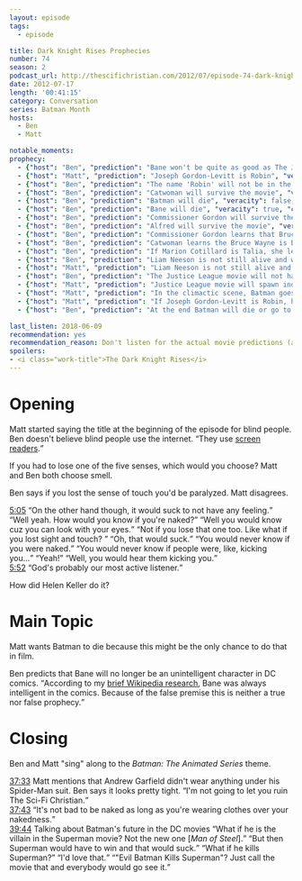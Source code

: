 ```yaml
---
layout: episode
tags:
  - episode

title: Dark Knight Rises Prophecies
number: 74
season: 2
podcast_url: http://thescifichristian.com/2012/07/episode-74-dark-knight-rises-prophecies/
date: 2012-07-17
length: '00:41:15'
category: Conversation
series: Batman Month
hosts:
  - Ben
  - Matt

notable_moments:
prophecy: 
  - {"host": "Ben", "prediction": "Bane won't be quite as good as The Joker but there will be substantial internet debate about it.", "veracity": false, "comments": "I think The Joker is the clear favorite."}
  - {"host": "Matt", "prediction": "Joseph Gordon-Levitt is Robin", "veracity": true, "comments": ""}
  - {"host": "Ben", "prediction": "The name 'Robin' will not be in the movie, it will only be hinted that Joseph Gordon-Levitt was a Robin-type character.", "veracity": false, "comments": ""}
  - {"host": "Ben", "prediction": "Catwoman will survive the movie", "veracity": true, "comments": ""}
  - {"host": "Ben", "prediction": "Batman will die", "veracity": false, "comments": ""}
  - {"host": "Ben", "prediction": "Bane will die", "veracity": true, "comments": ""}
  - {"host": "Ben", "prediction": "Commissioner Gordon will survive the movie", "veracity": true, "comments": ""}
  - {"host": "Ben", "prediction": "Alfred will survive the movie", "veracity": true, "comments": ""}
  - {"host": "Ben", "prediction": "Commissioner Gordon learns that Bruce Wayne is Batman", "veracity": true, "comments": ""}
  - {"host": "Ben", "prediction": "Catwoman learns the Bruce Wayne is Batman", "veracity": true, "comments": ""}
  - {"host": "Ben", "prediction": "If Marion Cotillard is Talia, she learns that Bruce Wayne is Batman", "veracity": true, "comments": ""}
  - {"host": "Ben", "prediction": "Liam Neeson is not still alive and will only appear in flashbacks.", "veracity": true, "comments": "I'll count as true, even though he also appeared as a hallucination."}
  - {"host": "Matt", "prediction": "Liam Neeson is not still alive and will only appear in flashbacks.", "veracity": true, "comments": "I'll count as true, even though he also appeared as a hallucination."}
  - {"host": "Ben", "prediction": "The Justice League movie will not happen", "veracity": false, "comments": "Did take 5 more years for it to be made and released in 2017"}
  - {"host": "Matt", "prediction": "Justice League movie will spawn individual character movies", "veracity": undefined, "comments": "I believe DC is still planning Aquaman, Flash, and Cyborg spinoff movies, so this could happen."}
  - {"host": "Matt", "prediction": "In the climactic scene, Batman goes against Bane to save someone and they both die.", "veracity": false, "comments": ""}
  - {"host": "Matt", "prediction": "If Joseph Gordon-Levitt is Robin, he will not be Dick Grayson or any of the existing Robins.", "veracity": true, "comments": ""}
  - {"host": "Ben", "prediction": "At the end Batman will die or go to prison.", "veracity": false, "comments": ""}

last_listen: 2018-06-09
recommendation: yes
recommendation_reason: Don't listen for the actual movie predictions (although those are fun), listen for the zaniness. 
spoilers: 
- <i class="work-title">The Dark Knight Rises</i>
---
```

# Opening
Matt started saying the title at the beginning of the episode for blind people. Ben doesn't believe blind people use the internet. <q class="archivist inline">They use <a href="https://en.m.wikipedia.org/wiki/Screen_reader">screen readers</a>.</q>

If you had to lose one of the five senses, which would you choose? Matt and Ben both choose smell. 

Ben says if you lost the sense of touch you'd be paralyzed. Matt disagrees. 

<div class="quote">
  <a class="timestamp tag is-medium is-rounded is-primary" href="http://thescifichristian.com/2012/07/episode-74-dark-knight-rises-prophecies/#t=5:05">5:05</a>
  <span class="quote-context is-size-6"></span>
  <q class="matt">On the other hand though, it would suck to not have any feeling.</q>
  <q class="ben">Well yeah. How would you know if you're naked?</q>
  <q class="matt">Well you would know cuz you can look with your eyes.</q>
  <q class="ben">Not if you lose that one too. Like what if you lost sight and touch? </q>
  <q class="matt">Oh, that would suck.</q>
  <q class="ben">You would never know if you were naked.</q>
  <q class="matt">You would never know if people were, like, kicking you...</q>
  <q class="ben">Yeah!</q>
  <q class="ben">Well, you would hear them kicking you.</q>
</div>

<div class="quote">
  <a class="timestamp tag is-medium is-rounded is-primary" href="http://thescifichristian.com/2012/07/episode-74-dark-knight-rises-prophecies/#t=5:52">5:52</a>
  <q class="matt">God's probably our most active listener.</q>
</div>

How did Helen Keller do it? 



# Main Topic
Matt wants Batman to die because this might be the only chance to do that in film.

Ben predicts that Bane will no longer be an unintelligent character in DC comics. <q class="archivist">According to my <a href="https://en.m.wikipedia.org/wiki/Bane_(DC_Comics)">brief Wikipedia research</a>, Bane was always intelligent in the comics. Because of the false premise this is neither a true nor false prophecy.</q>



# Closing
Ben and Matt "sing" along to the <i class="work-title">Batman: The Animated Series</i> theme. 

<div class="quote">
  <a class="timestamp tag is-medium is-rounded is-primary" href="http://thescifichristian.com/2012/07/episode-74-dark-knight-rises-prophecies/#t=37:33">37:33</a>
  <span class="quote-context is-size-6">Matt mentions that Andrew Garfield didn't wear anything under his Spider-Man suit. Ben says it looks pretty tight.</span>
  <q class="matt">I'm not going to let you ruin The Sci-Fi Christian.</q>
</div>

<div class="quote">
  <a class="timestamp tag is-medium is-rounded is-primary" href="http://thescifichristian.com/2012/07/episode-74-dark-knight-rises-prophecies/#t=37:43">37:43</a>
  <q class="matt">It's not bad to be naked as long as you're wearing clothes over your nakedness.</q>
</div>

<div class="quote">
  <a class="timestamp tag is-medium is-rounded is-primary" href="http://thescifichristian.com/2012/07/episode-74-dark-knight-rises-prophecies/#t=39:44">39:44</a>
  <span class="quote-context is-size-6">Talking about Batman's future in the DC movies</span>
  <q class="matt">What if he is the villain in the Superman movie? Not the new one [<i class="work-title">Man of Steel</i>].</q>
  <q class="ben">But then Superman would have to win and that would suck.</q>
  <q class="matt">What if he kills Superman?</q>
  <q class="ben">I'd love that.</q>
  <q class="matt">"Evil Batman Kills Superman"? Just call the movie that and everybody would go see it.</q>
</div>